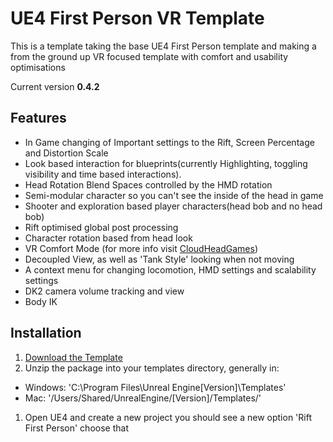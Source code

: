 UE4 First Person VR Template
============================
This is a template taking the base UE4 First Person template and making a from the ground up VR focused template with comfort and usability optimisations

Current version **0.4.2**

Features
--------
* In Game changing of Important settings to the Rift, Screen Percentage and Distortion Scale
* Look based interaction for blueprints(currently Highlighting, toggling visibility and time based interactions).
* Head Rotation Blend Spaces controlled by the HMD rotation
* Semi-modular character so you can't see the inside of the head in game
* Shooter and exploration based player characters(head bob and no head bob)
* Rift optimised global post processing
* Character rotation based from head look
* VR Comfort Mode (for more info visit [CloudHeadGames](http://www.thegallerygame.com/news.htm))
* Decoupled View, as well as 'Tank Style' looking when not moving
* A context menu for changing locomotion, HMD settings and scalability settings
* DK2 camera volume tracking and view
* Body IK

Installation
------------
1. [Download the Template](https://github.com/mitchemmc/UE4FirstPersonVRTemplate/releases)
1. Unzip the package into your templates directory, generally in:

  * Windows: 'C:\Program Files\Unreal Engine[Version]\Templates'
  * Mac: '/Users/Shared/UnrealEngine/[Version]/Templates/'

1. Open UE4 and create a new project you should see a new option 'Rift First Person' choose that
